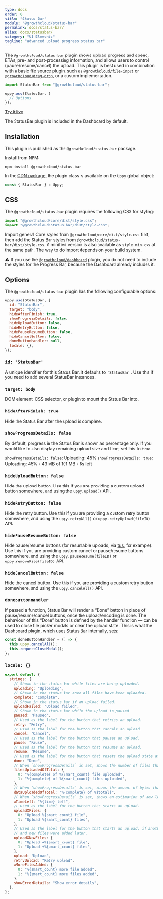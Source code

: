 ```yaml
---
type: docs
order: 0
title: "Status Bar"
module: "@growthcloud/status-bar"
permalink: docs/status-bar/
alias: docs/statusbar/
category: "UI Elements"
tagline: "advanced upload progress status bar"
---
```


The `@growthcloud/status-bar` plugin shows upload progress and speed, ETAs, pre- and post-processing information, and allows users to control (pause/resume/cancel) the upload.
This plugin is best used in combination with a basic file source plugin, such as [`@growthcloud/file-input`][] or [`@growthcloud/drag-drop`][], or a custom implementation.

```js
import StatusBar from "@growthcloud/status-bar";

uppy.use(StatusBar, {
  // Options
});
```

<a class="TryButton" href="/examples/statusbar/">Try it live</a>

The StatusBar plugin is included in the Dashboard by default.

## Installation

This plugin is published as the `@growthcloud/status-bar` package.

Install from NPM:

```shell
npm install @growthcloud/status-bar
```

In the [CDN package](/docs/#With-a-script-tag), the plugin class is available on the `Uppy` global object:

```js
const { StatusBar } = Uppy;
```

## CSS

The `@growthcloud/status-bar` plugin requires the following CSS for styling:

```js
import "@growthcloud/core/dist/style.css";
import "@growthcloud/status-bar/dist/style.css";
```

Import general Core styles from `@growthcloud/core/dist/style.css` first, then add the Status Bar styles from `@growthcloud/status-bar/dist/style.css`. A minified version is also available as `style.min.css` at the same path. The way to do import depends on your build system.

⚠️ If you use the [`@growthcloud/dashboard`](/docs/dashboard) plugin, you do not need to include the styles for the Progress Bar, because the Dashboard already includes it.

## Options

The `@growthcloud/status-bar` plugin has the following configurable options:

```js
uppy.use(StatusBar, {
  id: "StatusBar",
  target: "body",
  hideAfterFinish: true,
  showProgressDetails: false,
  hideUploadButton: false,
  hideRetryButton: false,
  hidePauseResumeButton: false,
  hideCancelButton: false,
  doneButtonHandler: null,
  locale: {},
});
```

### `id: 'StatusBar'`

A unique identifier for this Status Bar. It defaults to `'StatusBar'`. Use this if you need to add several StatusBar instances.

### `target: body`

DOM element, CSS selector, or plugin to mount the Status Bar into.

### `hideAfterFinish: true`

Hide the Status Bar after the upload is complete.

### `showProgressDetails: false`

By default, progress in the Status Bar is shown as percentage only. If you would like to also display remaining upload size and time, set this to `true`.

`showProgressDetails: false`: Uploading: 45%
`showProgressDetails: true`: Uploading: 45%・43 MB of 101 MB・8s left

### `hideUploadButton: false`

Hide the upload button. Use this if you are providing a custom upload button somewhere, and using the `uppy.upload()` API.

### `hideRetryButton: false`

Hide the retry button. Use this if you are providing a custom retry button somewhere, and using the `uppy.retryAll()` or `uppy.retryUpload(fileID)` API.

### `hidePauseResumeButton: false`

Hide pause/resume buttons (for resumable uploads, via [tus](http://tus.io), for example). Use this if you are providing custom cancel or pause/resume buttons somewhere, and using the `uppy.pauseResume(fileID)` or `uppy.removeFile(fileID)` API.

### `hideCancelButton: false`

Hide the cancel button. Use this if you are providing a custom retry button somewhere, and using the `uppy.cancelAll()` API.

### `doneButtonHandler`

If passed a function, Status Bar will render a “Done” button in place of pause/resume/cancel buttons, once the upload/encoding is done. The behaviour of this “Done” button is defined by the handler function — can be used to close file picker modals or clear the upload state. This is what the Dashboard plugin, which uses Status Bar internally, sets:

```js
const doneButtonHandler = () => {
  this.uppy.cancelAll();
  this.requestCloseModal();
};
```

### `locale: {}`

```js
export default {
  strings: {
    // Shown in the status bar while files are being uploaded.
    uploading: "Uploading",
    // Shown in the status bar once all files have been uploaded.
    complete: "Complete",
    // Shown in the status bar if an upload failed.
    uploadFailed: "Upload failed",
    // Shown in the status bar while the upload is paused.
    paused: "Paused",
    // Used as the label for the button that retries an upload.
    retry: "Retry",
    // Used as the label for the button that cancels an upload.
    cancel: "Cancel",
    // Used as the label for the button that pauses an upload.
    pause: "Pause",
    // Used as the label for the button that resumes an upload.
    resume: "Resume",
    // Used as the label for the button that resets the upload state after an upload
    done: "Done",
    // When `showProgressDetails` is set, shows the number of files that have been fully uploaded so far.
    filesUploadedOfTotal: {
      0: "%{complete} of %{smart_count} file uploaded",
      1: "%{complete} of %{smart_count} files uploaded",
    },
    // When `showProgressDetails` is set, shows the amount of bytes that have been uploaded so far.
    dataUploadedOfTotal: "%{complete} of %{total}",
    // When `showProgressDetails` is set, shows an estimation of how long the upload will take to complete.
    xTimeLeft: "%{time} left",
    // Used as the label for the button that starts an upload.
    uploadXFiles: {
      0: "Upload %{smart_count} file",
      1: "Upload %{smart_count} files",
    },
    // Used as the label for the button that starts an upload, if another upload has been started in the past
    // and new files were added later.
    uploadXNewFiles: {
      0: "Upload +%{smart_count} file",
      1: "Upload +%{smart_count} files",
    },
    upload: "Upload",
    retryUpload: "Retry upload",
    xMoreFilesAdded: {
      0: "%{smart_count} more file added",
      1: "%{smart_count} more files added",
    },
    showErrorDetails: "Show error details",
  },
};
```

[`@growthcloud/file-input`]: /docs/file-input
[`@growthcloud/drag-drop`]: /docs/drag-drop
